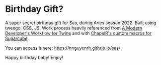# Birthday Gift?
A super secret birthday gift for Sas, during Aries season 2022.
Built using tweego, CSS, JS. Work process heavily referenced from [A Modern Developer's Workflow for Twine](https://dev.to/lazerwalker/a-modern-developer-s-workflow-for-twine-4imp) and with [ChapelR's custom macros for Sugarcube](https://github.com/ChapelR/custom-macros-for-sugarcube-2).

You can access it here: https://nnguyenrh.github.io/sas/

Happy birthday baby! Enjoy! 
